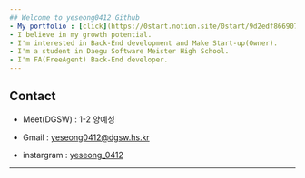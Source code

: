 ```yaml
---
## Welcome to yeseong0412 Github
- My portfolio : [click](https://0start.notion.site/0start/9d2edf8669074a388dc9f816cba57649)
- I believe in my growth potential.
- I'm interested in Back-End development and Make Start-up(Owner).
- I'm a student in Daegu Software Meister High School.
- I'm FA(FreeAgent) Back-End developer. 
---
```

## Contact

- Meet(DGSW) : 1-2 양예성

- Gmail : yeseong0412@dgsw.hs.kr

- instargram : [yeseong_0412](https://www.instagram.com/yeseong_0412/)

---
